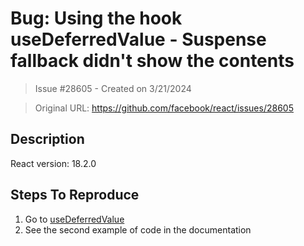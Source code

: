 # Bug: Using the hook useDeferredValue - Suspense fallback didn't show the contents

> Issue #28605 - Created on 3/21/2024

> Original URL: https://github.com/facebook/react/issues/28605

## Description

React version: 18.2.0

## Steps To Reproduce

1. Go to [useDeferredValue](https://react.dev/reference/react/useDeferredValue)
2. See the second example of code in the documentation


